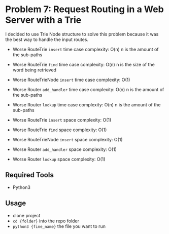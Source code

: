 # Problem 7: Request Routing in a Web Server with a Trie

I decided to use Trie Node structure to solve this problem because it was the best way to handle
the input routes.

* Worse RouteTrie `insert` time case complexity: O(n)   n is the amount of the sub-paths 
* Worse RouteTrie `find` time case complexity: O(n)    n is the size of the word being retrieved
* Worse RouteTrieNode `insert` time case complexity: O(1)
* Worse Router `add_handler` time case complexity: O(n)    n is the amount of the sub-paths 
* Worse Router `lookup` time case complexity: O(n)   n is the amount of the sub-paths 
  
* Worse RouteTrie `insert` space complexity: O(1)    
* Worse RouteTrie `find` space complexity: O(1)
* Worse RouteTrieNode `insert` space complexity: O(1)
* Worse Router `add_handler` space complexity: O(1)
* Worse Router `lookup` space complexity: O(1)
    
    
## Required Tools
* Python3

## Usage
* clone project
* `cd {folder}` into the repo folder
* `python3 {fine_name}` the file you want to run